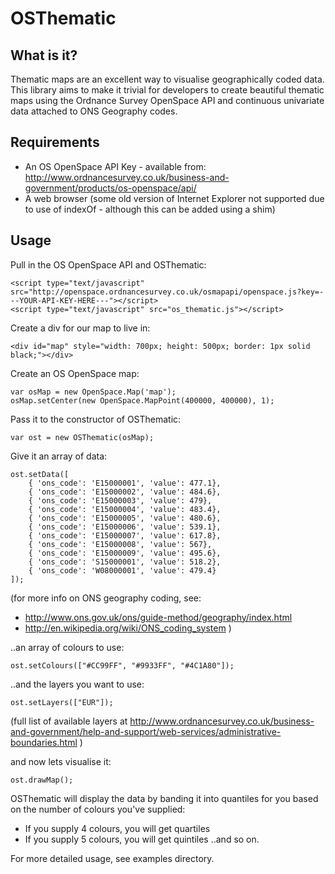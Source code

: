OSThematic
==========

What is it?
-----------
Thematic maps are an excellent way to visualise geographically coded data. This library aims to make it trivial for developers to create beautiful thematic maps using the Ordnance Survey OpenSpace API and continuous univariate data attached to ONS Geography codes.

Requirements
------------
* An OS OpenSpace API Key - available from: http://www.ordnancesurvey.co.uk/business-and-government/products/os-openspace/api/
* A web browser (some old version of Internet Explorer not supported due to use of indexOf - although this can be added using a shim)

Usage
-----
Pull in the OS OpenSpace API and OSThematic:
```
<script type="text/javascript" src="http://openspace.ordnancesurvey.co.uk/osmapapi/openspace.js?key=---YOUR-API-KEY-HERE---"></script>
<script type="text/javascript" src="os_thematic.js"></script>
```

Create a div for our map to live in:
```
<div id="map" style="width: 700px; height: 500px; border: 1px solid black;"></div>
```

Create an OS OpenSpace map:
```
var osMap = new OpenSpace.Map('map');
osMap.setCenter(new OpenSpace.MapPoint(400000, 400000), 1);
```

Pass it to the constructor of OSThematic:
```
var ost = new OSThematic(osMap);
```

Give it an array of data:
```
ost.setData([
	{ 'ons_code': 'E15000001', 'value': 477.1},
	{ 'ons_code': 'E15000002', 'value': 484.6},
	{ 'ons_code': 'E15000003', 'value': 479},
	{ 'ons_code': 'E15000004', 'value': 483.4},
	{ 'ons_code': 'E15000005', 'value': 480.6},
	{ 'ons_code': 'E15000006', 'value': 539.1},
	{ 'ons_code': 'E15000007', 'value': 617.8},
	{ 'ons_code': 'E15000008', 'value': 567},
	{ 'ons_code': 'E15000009', 'value': 495.6},
	{ 'ons_code': 'S15000001', 'value': 518.2},
	{ 'ons_code': 'W08000001', 'value': 479.4}
]);
```
(for more info on ONS geography coding, see:

* http://www.ons.gov.uk/ons/guide-method/geography/index.html
* http://en.wikipedia.org/wiki/ONS_coding_system )

..an array of colours to use:
```
ost.setColours(["#CC99FF", "#9933FF", "#4C1A80"]);
```

..and the layers you want to use:
```
ost.setLayers(["EUR"]);
```
(full list of available layers at http://www.ordnancesurvey.co.uk/business-and-government/help-and-support/web-services/administrative-boundaries.html )

and now lets visualise it:
```
ost.drawMap();
```

OSThematic will display the data by banding it into quantiles for you based on the number of colours you've supplied:

* If you supply 4 colours, you will get quartiles
* If you supply 5 colours, you will get quintiles ..and so on.

For more detailed usage, see examples directory.